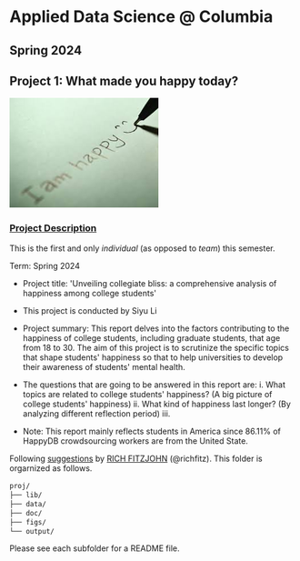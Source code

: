 # Applied Data Science @ Columbia
## Spring 2024
## Project 1: What made you happy today?

![image](figs/title.jpeg)

### [Project Description](doc/Proj1_desc.md)
This is the first and only *individual* (as opposed to *team*) this semester. 

Term: Spring 2024

+ Project title: 'Unveiling collegiate bliss: a comprehensive analysis of happiness among college students'
+ This project is conducted by Siyu Li

+ Project summary: This report delves into the factors contributing to the happiness of college students, including graduate students, that age from 18 to 30. The aim of this project is to scrutinize the specific topics that shape students' happiness so that to help universities to develop their awareness of students' mental health.

+ The questions that are going to be answered in this report are:
  i. What topics are related to college students' happiness? (A big picture of college students' happiness)
  ii. What kind of happiness last longer? (By analyzing different reflection period)
  iii. 

+ Note: This report mainly reflects students in America since 86.11% of HappyDB crowdsourcing workers are from the United State.

Following [suggestions](http://nicercode.github.io/blog/2013-04-05-projects/) by [RICH FITZJOHN](http://nicercode.github.io/about/#Team) (@richfitz). This folder is orgarnized as follows.

```
proj/
├── lib/
├── data/
├── doc/
├── figs/
└── output/
```

Please see each subfolder for a README file.
